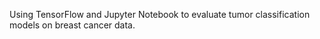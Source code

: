 Using TensorFlow and Jupyter Notebook to evaluate tumor classification models on breast cancer data.
